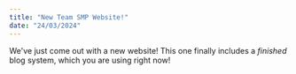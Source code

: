 ```yaml
---
title: "New Team SMP Website!"
date: "24/03/2024"
---
```


We've just come out with a new website! This one finally includes a _finished_ blog system, which you are using right now!
